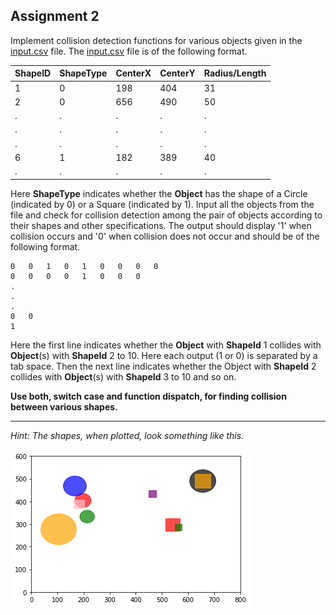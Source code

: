 ## Assignment 2

Implement collision detection functions for various objects given in the [input.csv](input.csv) file. The [input.csv](input.csv) file is of the following format.

| ShapeID | ShapeType | CenterX | CenterY | Radius/Length |
| --- | --- | --- | --- | --- |
| 1 | 0 | 198 | 404 | 31 |
| 2 | 0 | 656 | 490 | 50 |
| . | . | . | . | . |
| . | . | . | . | . |
| . | . | . | . | . |
| 6 | 1 | 182 | 389 | 40 |
| . | . | . | . | . |

Here **ShapeType** indicates whether the **Object** has the shape of a Circle (indicated by 0) or a Square (indicated by 1). Input all the objects from the file and check for collision detection among the pair of objects according to their shapes and other specifications. The output should display '1' when collision occurs and '0' when collision does not occur and should be of the following format. 

```
0   0   1   0   1   0   0   0   0
0   0   0   0   1   0   0   0
.
.
.
0   0
1
```
Here the first line indicates whether the **Object** with **ShapeId** 1 collides with **Object**(s) with **ShapeId** 2 to 10. Here each output (1 or 0) is separated by a tab space. Then the next line indicates whether the Object with **ShapeId** 2 collides with **Object**(s) with **ShapeId** 3 to 10 and so on. 

**Use both, switch case and function dispatch, for finding collision between various shapes.**

<hr>

*Hint: The shapes, when plotted, look something like this.*

![Shapes plot](plot.png)

